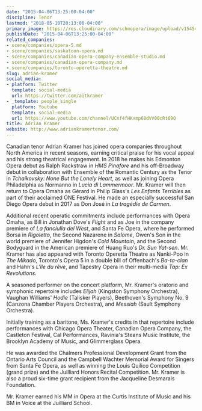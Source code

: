 ```yaml
---
date: "2015-04-06T13:25:00-04:00"
discipline: Tenor
lastmod: "2018-05-10T20:13:00-04:00"
primary_image: https://res.cloudinary.com/schmopera/image/upload/v1545409169/media/webhook-uploads/1489575934425/2017-03-15---Adrian-Kramer.jpg.jpg
publishDate: "2015-04-06T13:25:00-04:00"
related_companies:
- scene/companies/opera-5.md
- scene/companies/saskatoon-opera.md
- scene/companies/canadian-opera-company-ensemble-studio.md
- scene/companies/canadian-opera-company.md
- scene/companies/toronto-operetta-theatre.md
slug: adrian-kramer
social_media:
- platform: Twitter
  template: social-media
  url: https://twitter.com/aitkramer
- _template: people_single
  platform: Youtube
  template: social-media
  url: https://www.youtube.com/channel/UCnf4fHKxmp60dVV00cRt69Q
title: Adrian Kramer
website: http://www.adriankramertenor.com/
---
```


Canadian tenor Adrian Kramer has joined opera companies throughout North America in recent seasons, earning critical praise for his vocal appeal and his strong theatrical engagement. In 2018 he makes his Edmonton Opera debut as Ralph Rackstraw in *HMS Pinafore* and his off-Broadway debut in collaboration with Ensemble of the Romantic Century as the Tenor in *Tchaikovsky: None But the Lonely Heart*, as well as joining Opera Philadelphia as Normanno in *Lucia di Lammermoor*.  Mr. Kramer will then return to Opera Omaha as Gérard in Philip Glass's *Les Enfants Terribles* as part of their acclaimed ONE Festival.  He made an especially successful San Diego Opera debut in 2017 as Don José in *La tragédie de Carmen*. 

Additional recent operatic commitments include performances with Opera Omaha, as Bill in Jonathan Dove's *Flight* and as Joe in the company premiere of *La fanciulla del West*, and Santa Fe Opera, where he performed Borsa in *Rigoletto*, the Second Nazarene in *Salome*, Owen's Son in the world premiere of Jennifer Higdon's *Cold Mountain*, and the Second Bodyguard in the American premiere of Huang Ruo's *Dr. Sun Yat-sen*. Mr. Kramer has also appeared with Toronto Operetta Theatre as Nanki-Poo in *The Mikado*, Toronto's Opera 5 in a double bill of Offenbach's *Ba-ta-clan* and Hahn's *L'île du rêve*, and Tapestry Opera in their multi-media *Tap: Ex Revolutions*.

A seasoned performer on the concert platform, Mr. Kramer's oratorio and symphonic repertoire includes *Elijah* (Kingston Symphony Orchestra), Vaughan Williams' *Hodie* (Talisker Players), Beethoven's Symphony No. 9 (Canzona Chamber Players Orchestra), and *Messiah* (Sault Symphony Orchestra). 

Initially training as a baritone, Ms. Kramer's credits in that repertoire include performances with Chicago Opera Theater, Canadian Opera Company, the Castleton Festival, Cal Performances,  Ravinia's Steans Music Institute, the Brooklyn Academy of Music, and Glimmerglass Opera. 

He was awarded the Chalmers Professional Development Grant from the Ontario Arts Council and the Campbell Wachter Memorial Award for Singers from Santa Fe Opera, as well as winning the Louis Quilico Competition (grand prize) and the Juilliard Honors Recital Competition. Mr. Kramer is also a proud six-time grant recipient from the Jacqueline Desmarais Foundation. 

Mr. Kramer earned his MM in Opera at the Curtis Institute of Music and his BM in Voice at the Juilliard School.
